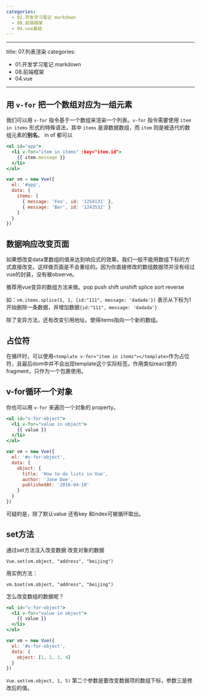 ```yaml
---
categories:
  - 01.开发学习笔记 markdown
  - 08.前端框架
  - 04.vue基础
---
```

---
title: 07.列表渲染
categories:
  - 01.开发学习笔记 markdown
  - 08.前端框架
  - 04.vue
  ---

## 用 `v-for` 把一个数组对应为一组元素

我们可以用 `v-for` 指令基于一个数组来渲染一个列表。`v-for` 指令需要使用 `item in items` 形式的特殊语法，其中 `items` 是源数据数组，而 `item` 则是被迭代的数组元素的**别名**。 in of 都可以

```jsx
<ul id="app">
  <li v-for="item in items" :key="item.id">
    {{ item.message }}
  </li>
</ul>

var vm = new Vue({
  el: '#app',
  data: {
    items: [
      { message: 'Foo', id: '1254131' },
      { message: 'Bar', id: '1243532' }
    ]
  }
})
```

## 数据响应改变页面

如果想改变data里数组的值来达到响应式的效果。我们一般不能用数组下标的方式直接改变。这样做页面是不会重绘的。因为你直接修改的数组数据项并没有经过vue的封装，没有被observe。

推荐用vue变异的数组方法来做。pop push shift unshift splice sort reverse

如：`vm.items.splice(1, 1, {id:"111", message: 'dadada'})` 表示从下标为1开始删除一条数据，并增加数据`{id:"111", message: 'dadada'}`



除了变异方法，还有改变引用地址。使得items指向一个新的数组。

## 占位符

在循环时，可以使用`<template v-for="item in items"></template>`作为占位符，且最后dom中并不会出现template这个实际标签。作用类似react里的fragment，只作为一个包裹使用。



## v-for循环一个对象

你也可以用 `v-for` 来遍历一个对象的 property。

```jsx
<ul id="v-for-object">
  <li v-for="value in object">
    {{ value }}
  </li>
</ul>

var vm = new Vue({
  el: '#v-for-object',
  data: {
    object: {
      title: 'How to do lists in Vue',
      author: 'Jane Doe',
      publishedAt: '2016-04-10'
    }
  }
})
```

可疑的是，除了默认value 还有key 和index可被循环取出。

## set方法

通过set方法注入改变数据 改变对象的数据

`Vue.set(vm.object, "address", "beijing")`

用实例方法：

`vm.$set(vm.object, "address", "beijing")`

怎么改变数组的数据呢？

```jsx
<ul id="v-for-object">
  <li v-for="value in object">
    {{ value }}
  </li>
</ul>

var vm = new Vue({
  el: '#v-for-object',
  data: {
    object: [1, 2, 3, 4]
  }
})
```

`Vue.set(vm.object, 1, 5)` 第二个参数是要改变数据项的数组下标，参数三是修改后的值。